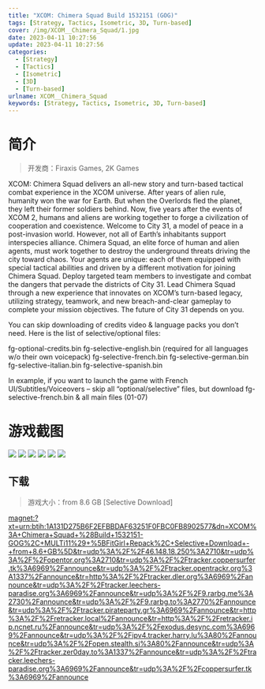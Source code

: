 ```yaml
---
title: "XCOM: Chimera Squad Build 1532151 (GOG)"
tags: [Strategy, Tactics, Isometric, 3D, Turn-based]
cover: /img/XCOM__Chimera_Squad/1.jpg
date: 2023-04-11 10:27:56
update: 2023-04-11 10:27:56
categories: 
  - [Strategy]
  - [Tactics]
  - [Isometric]
  - [3D]
  - [Turn-based]
urlname: XCOM__Chimera_Squad
keywords: [Strategy, Tactics, Isometric, 3D, Turn-based]
---
```

# 简介

> 开发商：Firaxis Games, 2K Games

XCOM: Chimera Squad delivers an all-new story and turn-based tactical combat experience in the XCOM universe.
After years of alien rule, humanity won the war for Earth. But when the Overlords fled the planet, they left their former soldiers behind. Now, five years after the events of XCOM 2, humans and aliens are working together to forge a civilization of cooperation and coexistence.
Welcome to City 31, a model of peace in a post-invasion world. However, not all of Earth’s inhabitants support interspecies alliance. Chimera Squad, an elite force of human and alien agents, must work together to destroy the underground threats driving the city toward chaos.
Your agents are unique: each of them equipped with special tactical abilities and driven by a different motivation for joining Chimera Squad. Deploy targeted team members to investigate and combat the dangers that pervade the districts of City 31. Lead Chimera Squad through a new experience that innovates on XCOM’s turn-based legacy, utilizing strategy, teamwork, and new breach-and-clear gameplay to complete your mission objectives.
The future of City 31 depends on you.

You can skip downloading of credits video & language packs you don’t need. Here is the list of selective/optional files:

fg-optional-credits.bin
fg-selective-english.bin (required for all languages w/o their own voicepack)
fg-selective-french.bin
fg-selective-german.bin
fg-selective-italian.bin
fg-selective-spanish.bin

In example, if you want to launch the game with French UI/Subtitles/Voiceovers  – skip all “optional/selective” files, but download fg-selective-french.bin & all main files (01-07)

# 游戏截图

![](/img/XCOM__Chimera_Squad/2.jpg)
![](/img/XCOM__Chimera_Squad/3.jpg)
![](/img/XCOM__Chimera_Squad/4.jpg)
![](/img/XCOM__Chimera_Squad/5.jpg)
![](/img/XCOM__Chimera_Squad/6.jpg)
![](/img/XCOM__Chimera_Squad/7.jpg)


## 下载

> 游戏大小：from 8.6 GB [Selective Download]

[magnet:?xt=urn:btih:1A131D275B6F2EFBBDAF63251F0FBC0FB8902577&amp;dn=XCOM%3A+Chimera+Squad+%28Build+1532151-GOG%2C+MULTi11%29+%5BFitGirl+Repack%2C+Selective+Download+-+from+8.6+GB%5D&amp;tr=udp%3A%2F%2F46.148.18.250%3A2710&amp;tr=udp%3A%2F%2Fopentor.org%3A2710&amp;tr=udp%3A%2F%2Ftracker.coppersurfer.tk%3A6969%2Fannounce&amp;tr=udp%3A%2F%2Ftracker.opentrackr.org%3A1337%2Fannounce&amp;tr=http%3A%2F%2Ftracker.dler.org%3A6969%2Fannounce&amp;tr=udp%3A%2F%2Ftracker.leechers-paradise.org%3A6969%2Fannounce&amp;tr=udp%3A%2F%2F9.rarbg.me%3A2730%2Fannounce&amp;tr=udp%3A%2F%2F9.rarbg.to%3A2770%2Fannounce&amp;tr=udp%3A%2F%2Ftracker.pirateparty.gr%3A6969%2Fannounce&amp;tr=http%3A%2F%2Fretracker.local%2Fannounce&amp;tr=http%3A%2F%2Fretracker.ip.ncnet.ru%2Fannounce&amp;tr=udp%3A%2F%2Fexodus.desync.com%3A6969%2Fannounce&amp;tr=udp%3A%2F%2Fipv4.tracker.harry.lu%3A80%2Fannounce&amp;tr=udp%3A%2F%2Fopen.stealth.si%3A80%2Fannounce&amp;tr=udp%3A%2F%2Ftracker.zer0day.to%3A1337%2Fannounce&amp;tr=udp%3A%2F%2Ftracker.leechers-paradise.org%3A6969%2Fannounce&amp;tr=udp%3A%2F%2Fcoppersurfer.tk%3A6969%2Fannounce](magnet:?xt=urn:btih:1A131D275B6F2EFBBDAF63251F0FBC0FB8902577&amp;dn=XCOM%3A+Chimera+Squad+%28Build+1532151-GOG%2C+MULTi11%29+%5BFitGirl+Repack%2C+Selective+Download+-+from+8.6+GB%5D&amp;tr=udp%3A%2F%2F46.148.18.250%3A2710&amp;tr=udp%3A%2F%2Fopentor.org%3A2710&amp;tr=udp%3A%2F%2Ftracker.coppersurfer.tk%3A6969%2Fannounce&amp;tr=udp%3A%2F%2Ftracker.opentrackr.org%3A1337%2Fannounce&amp;tr=http%3A%2F%2Ftracker.dler.org%3A6969%2Fannounce&amp;tr=udp%3A%2F%2Ftracker.leechers-paradise.org%3A6969%2Fannounce&amp;tr=udp%3A%2F%2F9.rarbg.me%3A2730%2Fannounce&amp;tr=udp%3A%2F%2F9.rarbg.to%3A2770%2Fannounce&amp;tr=udp%3A%2F%2Ftracker.pirateparty.gr%3A6969%2Fannounce&amp;tr=http%3A%2F%2Fretracker.local%2Fannounce&amp;tr=http%3A%2F%2Fretracker.ip.ncnet.ru%2Fannounce&amp;tr=udp%3A%2F%2Fexodus.desync.com%3A6969%2Fannounce&amp;tr=udp%3A%2F%2Fipv4.tracker.harry.lu%3A80%2Fannounce&amp;tr=udp%3A%2F%2Fopen.stealth.si%3A80%2Fannounce&amp;tr=udp%3A%2F%2Ftracker.zer0day.to%3A1337%2Fannounce&amp;tr=udp%3A%2F%2Ftracker.leechers-paradise.org%3A6969%2Fannounce&amp;tr=udp%3A%2F%2Fcoppersurfer.tk%3A6969%2Fannounce)